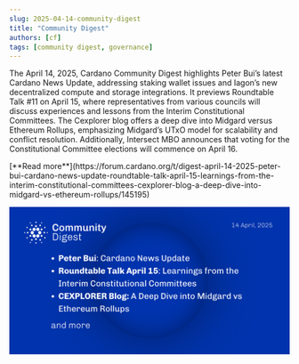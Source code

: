 ```yaml
---
slug: 2025-04-14-community-digest
title: "Community Digest"
authors: [cf]
tags: [community digest, governance]
---
```



The April 14, 2025, Cardano Community Digest highlights Peter Bui’s latest Cardano News Update, addressing staking wallet issues and Iagon’s new decentralized compute and storage integrations. It previews Roundtable Talk #11 on April 15, where representatives from various councils will discuss experiences and lessons from the Interim Constitutional Committees. The Cexplorer blog offers a deep dive into Midgard versus Ethereum Rollups, emphasizing Midgard’s UTxO model for scalability and conflict resolution. Additionally, Intersect MBO announces that voting for the Constitutional Committee elections will commence on April 16.

<div style={{ textAlign: 'right' }}>
 [**Read more**](https://forum.cardano.org/t/digest-april-14-2025-peter-bui-cardano-news-update-roundtable-talk-april-15-learnings-from-the-interim-constitutional-committees-cexplorer-blog-a-deep-dive-into-midgard-vs-ethereum-rollups/145195) 
</div>

 ![community digest](./community-digest.png)

